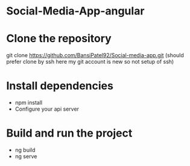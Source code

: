 # Social-Media-App-angular

# Clone the repository
git clone https://github.com/BansiPatel92/Social-media-app.git
(should prefer clone by ssh here my git account is new so not setup of ssh)

# Install dependencies
- npm install
- Configure your api server

# Build and run the project
- ng build
- ng serve